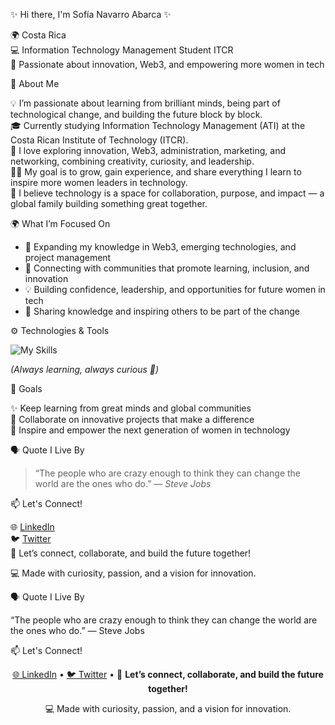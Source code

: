 ✨ Hi there, I'm Sofía Navarro Abarca ✨  

🌍 Costa Rica  
💻 Information Technology Management Student ITCR  
🚀 Passionate about innovation, Web3, and empowering more women in tech  

💫 About Me  

💡 I’m passionate about learning from brilliant minds, being part of technological change, and building the future block by block.  
🎓 Currently studying Information Technology Management (ATI) at the Costa Rican Institute of Technology (ITCR).  
🌱 I love exploring innovation, Web3, administration, marketing, and networking, combining creativity, curiosity, and leadership.  
👩‍💻 My goal is to grow, gain experience, and share everything I learn to inspire more women leaders in technology.  
💬 I believe technology is a space for collaboration, purpose, and impact — a global family building something great together.  

🌍 What I’m Focused On  

- 🚀 Expanding my knowledge in Web3, emerging technologies, and project management 
- 🤝 Connecting with communities that promote learning, inclusion, and innovation
- 💡 Building confidence, leadership, and opportunities for future women in tech
- 🌸 Sharing knowledge and inspiring others to be part of the change  

⚙️ Technologies & Tools  

![My Skills](https://skillicons.dev/icons?i=html,css,js,python,git,github,vscode,figma,notion)  

*(Always learning, always curious 🌱)*  

🎯 Goals  

✨ Keep learning from great minds and global communities  
🤝 Collaborate on innovative projects that make a difference  
🌸 Inspire and empower the next generation of women in technology  

🗣️ Quote I Live By  

> “The people who are crazy enough to think they can change the world are the ones who do.” — *Steve Jobs*  

📫 Let's Connect!  

🌐 [LinkedIn]((https://www.linkedin.com/in/michelle-navarro-04b17a354/))  
🐦 [Twitter]((https://x.com/Michell2064223))  
💌 Let’s connect, collaborate, and build the future together!  



💻 Made with curiosity, passion, and a vision for innovation.  


🗣️ Quote I Live By

“The people who are crazy enough to think they can change the world are the ones who do.” — Steve Jobs

📫 Let's Connect!

<p align="center"> <a href="https://www.linkedin.com/in/">🌐 LinkedIn</a> • <a href="https://twitter.com/">🐦 Twitter</a> • 💌 <strong>Let’s connect, collaborate, and build the future together!</strong> </p>
<p align="center"> 💻 Made with curiosity, passion, and a vision for innovation. </p>
